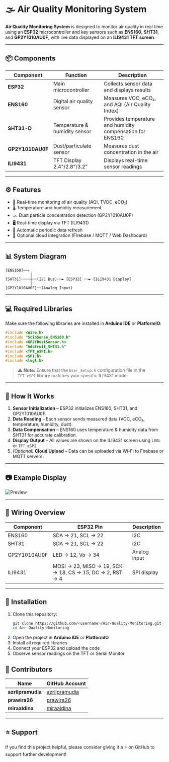 # 🌫️ Air Quality Monitoring System

**Air Quality Monitoring System** is designed to monitor air quality in real time using an **ESP32** microcontroller and key sensors such as **ENS160**, **SHT31**, and **GP2Y1010AU0F**, with live data displayed on an **ILI9431 TFT screen**.

---

## 📦 Components

| Component | Function | Description |
|------------|-----------|--------------|
| **ESP32** | Main microcontroller | Collects sensor data and displays results |
| **ENS160** | Digital air quality sensor | Measures VOC, eCO₂, and AQI (Air Quality Index) |
| **SHT31-D** | Temperature & humidity sensor | Provides temperature and humidity compensation for ENS160 |
| **GP2Y1010AU0F** | Dust/particulate sensor | Measures dust concentration in the air |
| **ILI9431** | TFT Display 2.4"/2.8"/3.2" | Displays real-time sensor readings |

---

## ⚙️ Features

- 🔹 Real-time monitoring of air quality (AQI, TVOC, eCO₂)  
- 🌡️ Temperature and humidity measurement  
- 🌫️ Dust particle concentration detection (GP2Y1010AU0F)  
- 🖥️ Real-time display via TFT (ILI9431)  
- 🔄 Automatic periodic data refresh  
- 💾 Optional cloud integration (Firebase / MQTT / Web Dashboard)

---

## 📊 System Diagram

```
[ENS160]──┐
           │
[SHT31]────┼──(I2C Bus)──► [ESP32] ──► [ILI9431 Display]
           │
[GP2Y1010AU0F]──(Analog Input)
```

---

## 💻 Required Libraries

Make sure the following libraries are installed in **Arduino IDE** or **PlatformIO**:

```cpp
#include <Wire.h>
#include "ScioSense_ENS160.h"
#include <GP2YDustSensor.h>
#include "Adafruit_SHT31.h"
#include <TFT_eSPI.h>
#include <SPI.h>
#include <lvgl.h>
```

> ⚠️ **Note:** Ensure that the `User_Setup.h` configuration file in the `TFT_eSPI` library matches your specific ILI9431 model.

---

## 🧠 How It Works

1. **Sensor Initialization** – ESP32 initializes ENS160, SHT31, and GP2Y1010AU0F.  
2. **Data Reading** – Each sensor sends measured data (VOC, eCO₂, temperature, humidity, dust).  
3. **Data Compensation** – ENS160 uses temperature & humidity data from SHT31 for accurate calibration.  
4. **Display Output** – All values are shown on the ILI9431 screen using `LVGL` or `TFT_eSPI`.  
5. *(Optional)* **Cloud Upload** – Data can be uploaded via Wi-Fi to Firebase or MQTT servers.

---

## 📷 Example Display
  
![Preview](images/preview.jpg)

---

## 🔌 Wiring Overview

| Component | ESP32 Pin | Description |
|------------|------------|-------------|
| ENS160 | SDA → 21, SCL → 22 | I2C |
| SHT31 | SDA → 21, SCL → 22 | I2C |
| GP2Y1010AU0F | LED → 12, Vo → 34 | Analog input |
| ILI9431 | MOSI → 23, MISO → 19, SCK → 18, CS → 15, DC → 2, RST → 4 | SPI display |

---

## 🚀 Installation

1. Clone this repository:
   ```bash
   git clone https://github.com/<username>/Air-Quality-Monitoring.git
   cd Air-Quality-Monitoring
   ```
2. Open the project in **Arduino IDE** or **PlatformIO**  
3. Install all required libraries  
4. Connect your ESP32 and upload the code  
5. Observe sensor readings on the TFT or Serial Monitor  

## 👤 Contributors

| Name | GitHub Account |
|------|----------------|
| **azrilpramudia** | [azrilpramudia](https://github.com/azrilpramudia) |
| **prawira26** | [prawira26](https://github.com/prawira26) |
| **miraaldina** | [miraaldina](https://github.com/miraaldina) |

---

## ⭐ Support

If you find this project helpful, please consider giving it a ⭐ on GitHub to support further development!
